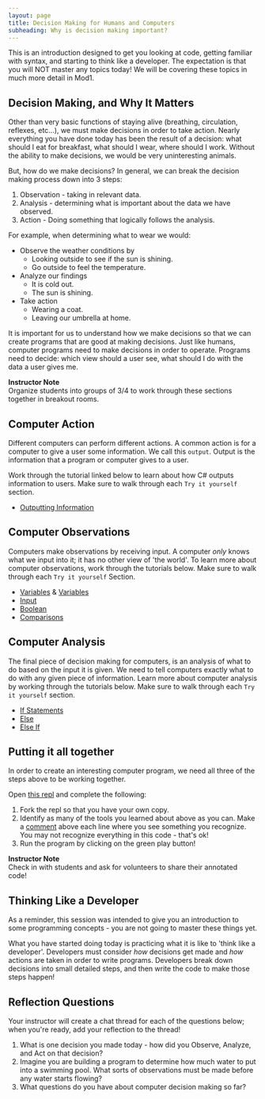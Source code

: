 ```yaml
---
layout: page
title: Decision Making for Humans and Computers
subheading: Why is decision making important?
---
```


This is an introduction designed to get you looking at code, getting familiar with syntax, and starting to think like a developer.  The expectation is that you will NOT master any topics today!  We will be covering these topics in much more detail in Mod1.

## Decision Making, and Why It Matters

Other than very basic functions of staying alive (breathing, circulation, reflexes, etc...), we must make decisions in order to take action.  Nearly everything you have done today has been the result of a decision: what should I eat for breakfast, what should I wear, where should I work.  Without the ability to make decisions, we would be very uninteresting animals.

But, how do we make decisions?  In general, we can break the decision making process down into 3 steps:
1. Observation - taking in relevant data.
2. Analysis - determining what is important about the data we have observed.
3. Action - Doing something that logically follows the analysis.

For example, when determining what to wear we would:  
* Observe the weather conditions by
    * Looking outside to see if the sun is shining.
    * Go outside to feel the temperature.
* Analyze our findings
    * It is cold out.
    * The sun is shining.
* Take action
    * Wearing a coat.
    * Leaving our umbrella at home.

It is important for us to understand how we make decisions so that we can create programs that are good at making decisions. Just like humans, computer programs need to make decisions in order to operate.  Programs need to decide: which view should a user see, what should I do with the data a user gives me.

<aside class="instructor-notes">
    <p><strong>Instructor Note</strong><br>Organize students into groups of 3/4 to work through these sections together in breakout rooms.</p>
</aside>


## Computer Action

Different computers can perform different actions.  A common action is for a computer to give a user some information.  We call this `output`.  Output is the information that a program or computer gives to a user.

Work through the tutorial linked below to learn about how C# outputs information to users.  Make sure to walk through each `Try it yourself` section.
* [Outputting Information](https://www.w3schools.com/cs/cs_output.php)

## Computer Observations

Computers make observations by receiving input.  A computer _only_ knows what we input into it; it has no other view of 'the world'.  To learn more about computer observations, work through the tutorials below.  Make sure to walk through each `Try it yourself` Section.

* [Variables](https://www.w3schools.com/cs/cs_variables.php) & [Variables](https://www.w3schools.com/cs/cs_variables_display.php)
* [Input](https://www.w3schools.com/cs/cs_user_input.php)
* [Boolean](https://www.w3schools.com/cs/cs_booleans.php)
* [Comparisons](https://www.w3schools.com/cs/cs_operators_comparison.php)

## Computer Analysis

The final piece of decision making for computers, is an analysis of what to do based on the input it is given.  We need to tell computers exactly what to do with any given piece of information.  Learn more about computer analysis by working through the tutorials below.  Make sure to walk through each `Try it yourself` section.

* [If Statements](https://www.w3schools.com/cs/cs_conditions.php)
* [Else](https://www.w3schools.com/cs/cs_conditions_else.php)
* [Else If](https://www.w3schools.com/cs/cs_conditions_elseif.php)

## Putting it all together

In order to create an interesting computer program, we need all three of the steps above to be working together.

Open [this repl](https://replit.com/@MeganMcMahon1/MakingDecisions#main.cs) and complete the following:
1. Fork the repl so that you have your own copy.
2. Identify as many of the tools you learned about above as you can.  Make a [comment](https://www.w3schools.com/cs/cs_comments.php) above each line where you see something you recognize. You may not recognize everything in this code - that's ok!
3. Run the program by clicking on the green play button!

<aside class="instructor-notes">
    <p><strong>Instructor Note</strong><br>Check in with students and ask for volunteers to share their annotated code!</p>
</aside>

## Thinking Like a Developer

As a reminder, this session was intended to give you an introduction to some programming concepts - you are not going to master these things yet.

What you have started doing today is practicing what it is like to 'think like a developer'.  Developers must consider _how_ decisions get made and _how_ actions are taken in order to write programs.  Developers break down decisions into small detailed steps, and then write the code to make those steps happen!

## Reflection Questions

Your instructor will create a chat thread for each of the questions below; when you're ready, add your reflection to the thread!
1. What is one decision you made today - how did you Observe, Analyze, and Act on that decision?
2. Imagine you are building a program to determine how much water to put into a swimming pool.  What sorts of observations must be made before any water starts flowing?
3. What questions do you have about computer decision making so far?




